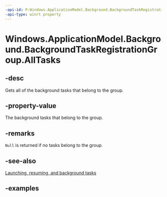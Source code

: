 ```yaml
---
-api-id: P:Windows.ApplicationModel.Background.BackgroundTaskRegistrationGroup.AllTasks
-api-type: winrt property
---
```


<!-- Property syntax.
public IMapView<BackgroundTaskRegistration> AllTasks { get; }
-->

# Windows.ApplicationModel.Background.BackgroundTaskRegistrationGroup.AllTasks

## -desc
Gets all of the background tasks that belong to the group.

## -property-value
The background tasks that belong to the group.

## -remarks
`Null` is returned if no tasks belong to the group.

## -see-also
[Launching, resuming, and background tasks](https://msdn.microsoft.com/windows/uwp/launch-resume/index)

## -examples
